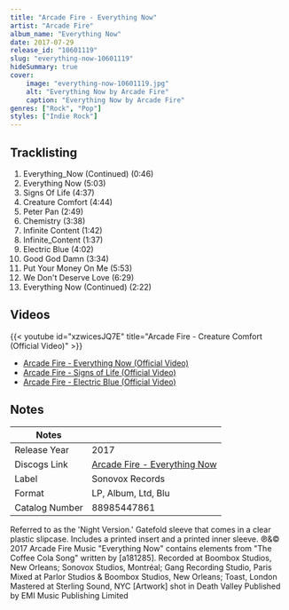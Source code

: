 ```yaml
---
title: "Arcade Fire - Everything Now"
artist: "Arcade Fire"
album_name: "Everything Now"
date: 2017-07-29
release_id: "10601119"
slug: "everything-now-10601119"
hideSummary: true
cover:
    image: "everything-now-10601119.jpg"
    alt: "Everything Now by Arcade Fire"
    caption: "Everything Now by Arcade Fire"
genres: ["Rock", "Pop"]
styles: ["Indie Rock"]
---
```


## Tracklisting
1. Everything_Now (Continued) (0:46)
2. Everything Now (5:03)
3. Signs Of Life (4:37)
4. Creature Comfort (4:44)
5. Peter Pan (2:49)
6. Chemistry (3:38)
7. Infinite Content (1:42)
8. Infinite_Content (1:37)
9. Electric Blue (4:02)
10. Good God Damn (3:34)
11. Put Your Money On Me (5:53)
12. We Don't Deserve Love (6:29)
13. Everything Now (Continued) (2:22)

## Videos
{{< youtube id="xzwicesJQ7E" title="Arcade Fire - Creature Comfort (Official Video)" >}}
- [Arcade Fire - Everything Now (Official Video)](https://www.youtube.com/watch?v=zC30BYR3CUk)
- [Arcade Fire - Signs of Life (Official Video)](https://www.youtube.com/watch?v=_Dx4IAD1NLo)
- [Arcade Fire - Electric Blue (Official Video)](https://www.youtube.com/watch?v=UymXRxJPOQo)


## Notes

| Notes          |             |
| ---------------| ----------- |
| Release Year   | 2017 |
| Discogs Link   | [Arcade Fire - Everything Now](https://www.discogs.com/release/10601119-Arcade-Fire-Everything-Now) |
| Label          | Sonovox Records |
| Format         | LP, Album, Ltd, Blu |
| Catalog Number | 88985447861 |

Referred to as the 'Night Version.'  Gatefold sleeve that comes in a clear plastic slipcase. Includes a printed insert and a printed inner sleeve.  ℗&© 2017 Arcade Fire Music  "Everything Now" contains elements from "The Coffee Cola Song" written by [a181285].  Recorded at Boombox Studios, New Orleans; Sonovox Studios, Montréal; Gang Recording Studio, Paris Mixed at Parlor Studios & Boombox Studios, New Orleans; Toast, London Mastered at Sterling Sound, NYC  [Artwork] shot in Death Valley  Published by EMI Music Publishing Limited


